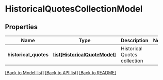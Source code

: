 # HistoricalQuotesCollectionModel

## Properties
Name | Type | Description | Notes
------------ | ------------- | ------------- | -------------
**historical_quotes** | [**list[HistoricalQuoteModel]**](HistoricalQuoteModel.md) | Historical Quotes collection | 

[[Back to Model list]](../README.md#documentation-for-models) [[Back to API list]](../README.md#documentation-for-api-endpoints) [[Back to README]](../README.md)


